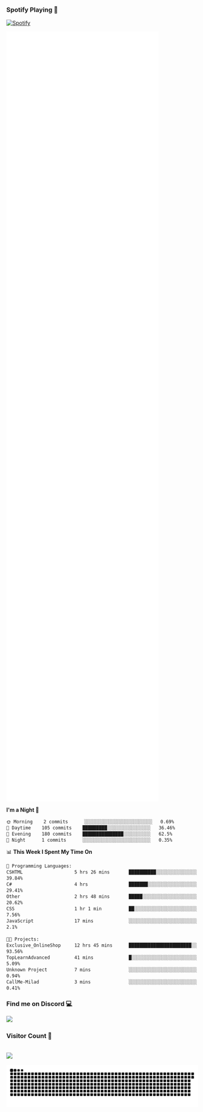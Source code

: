 ### Spotify Playing 🎵
[![Spotify](https://spotify-livestats-callme-milad.vercel.app/api/spotify)](https://open.spotify.com/user/314mrt6dxn5cqoxklh3thbwlr6by)

<img align="center" src="/github-metrics.svg" alt="Metrics" width="400">

<!--START_SECTION:waka-->
**I'm a Night 🦉** 

```text
🌞 Morning    2 commits      ░░░░░░░░░░░░░░░░░░░░░░░░░   0.69% 
🌆 Daytime    105 commits    █████████░░░░░░░░░░░░░░░░   36.46% 
🌃 Evening    180 commits    ███████████████░░░░░░░░░░   62.5% 
🌙 Night      1 commits      ░░░░░░░░░░░░░░░░░░░░░░░░░   0.35%

```


📊 **This Week I Spent My Time On** 

```text
💬 Programming Languages: 
CSHTML                   5 hrs 26 mins       ██████████░░░░░░░░░░░░░░░   39.84% 
C#                       4 hrs               ███████░░░░░░░░░░░░░░░░░░   29.41% 
Other                    2 hrs 48 mins       █████░░░░░░░░░░░░░░░░░░░░   20.62% 
CSS                      1 hr 1 min          ██░░░░░░░░░░░░░░░░░░░░░░░   7.56% 
JavaScript               17 mins             ░░░░░░░░░░░░░░░░░░░░░░░░░   2.1%

🐱‍💻 Projects: 
Exclusive_OnlineShop     12 hrs 45 mins      ███████████████████████░░   93.56% 
TopLearnAdvanced         41 mins             █░░░░░░░░░░░░░░░░░░░░░░░░   5.09% 
Unknown Project          7 mins              ░░░░░░░░░░░░░░░░░░░░░░░░░   0.94% 
CallMe-Milad             3 mins              ░░░░░░░░░░░░░░░░░░░░░░░░░   0.41%

```


<!--END_SECTION:waka-->

### Find me on Discord 💻
<a href="https://discord.gg/pQVcABAxAy" rel="nofollow"> 
  <img src="https://discord.c99.nl/widget/theme-2/977957889358573609.png" data-canonical-src="https://discord.c99.nl/widget/theme-2/977957889358573609.png" style="max-width: 100%;"></a>

### Visitor Count 🔢
<p align="left"> 
  <br>
  <img src="https://profile-counter.glitch.me/callme-devil/count.svg" />
</p>

<img src="https://github.com/callme-devil/callme-devil/blob/output/github-contribution-grid-snake.svg" alt="snake" style="max-width: 100%;">
